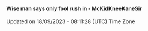 #### Wise man says only fool rush in - McKidKneeKaneSir
Updated on 18/09/2023 - 08:11:28 (UTC) Time Zone
